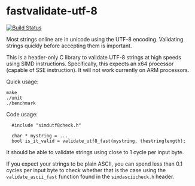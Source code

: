 # fastvalidate-utf-8
[![Build Status](https://travis-ci.org/lemire/fastvalidate-utf-8.png)](https://travis-ci.org/lemire/fastvalidate-utf-8)

Most strings online are in unicode using the UTF-8 encoding. Validating strings
quickly before accepting them is important.

This is a header-only C library to validate UTF-8 strings at high speeds using SIMD instructions.
Specifically, this expects an x64 processor (capable of SSE instruction). It will not
work currently on ARM processors.

Quick usage:
```
make
./unit
./benchmark
```

Code usage:

```
  #include "simdutf8check.h"

  char * mystring = ...
  bool is_it_valid = validate_utf8_fast(mystring, thestringlength);
```

It should be able to validate strings using close to 1 cycle per input byte.

If you expect your strings to be plain ASCII, you can spend less than 0.1 cycles per input byte to check whether that is the case using the ``validate_ascii_fast`` function found in the ``simdasciicheck.h`` header.

